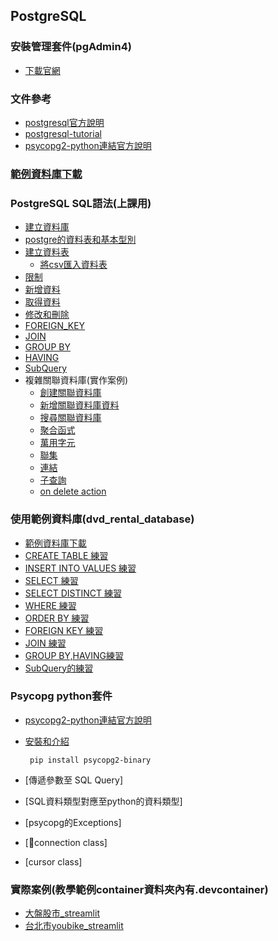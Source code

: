 ## PostgreSQL

### 安裝管理套件(pgAdmin4)
- [下載官網](https://www.pgadmin.org)

### 文件參考
- [postgresql官方說明](https://www.postgresql.org/docs/current/)
- [postgresql-tutorial](https://www.postgresqltutorial.com/postgresql-tutorial/)
- [psycopg2-python連結官方說明](https://www.psycopg.org/docs/)

### [範例資料庫下載](./範例資料庫)

### PostgreSQL SQL語法(上課用)

- [建立資料庫](./上課用sql/1建立資料庫.md)
- [postgre的資料表和基本型別](./上課用sql/2_0基本型別.md)
- [建立資料表](./上課用sql/2建立資料表.md)
	- [將csv匯入資料表](./上課用sql/2_1匯入csv.md)
 - [限制](./上課用sql/4限制.md) 
- [新增資料](./上課用sql/3新增資料.md)
- [取得資料](./上課用sql/6取得資料.md)
- [修改和刪除](./上課用sql/5修改和刪除.md)
- [FOREIGN_KEY](./上課用sql/7_0FOREIGN_KEY.md)
- [JOIN](./上課用sql/JOIN.md)
- [GROUP BY](./上課用sql/GROUP_BY.md)
- [HAVING](./上課用sql/HAVING.md)
- [SubQuery](./上課用sql/subQuery.md)
- 複雜關聯資料庫(實作案例)
	- [創建關聯資料庫](./上課用sql/7創建關聯資料庫.md)
	- [新增關聯資料庫資料](./上課用sql/8新增關聯資料庫資料.sql)
	- [搜尋關聯資料庫](./上課用sql/9搜尋關聯資料庫.sql)
	- [聚合函式](./上課用sql/10聚合函式.sql)
	- [萬用字元](./上課用sql/11萬用字元.sql)
	- [聯集](./上課用sql/12聯集.sql)
	- [連結](./上課用sql/13連結.sql)
	- [子查詢](./上課用sql/14子查詢.sql)
	- [on delete action](./上課用sql/15on_delete_action.sql) 

### 使用範例資料庫(dvd_rental_database)
- [範例資料庫下載](./範例資料庫/dvd_rental_database/dvdrental.zip)
- [CREATE TABLE 練習](./練習/1CREATE_TABLE)
- [INSERT INTO VALUES 練習](./練習/5INSERT_INTO)
- [SELECT 練習](./練習/2SELECT)
- [SELECT DISTINCT 練習](./練習/3SELECT_DISTINCT)
- [WHERE 練習](./練習/6WHERE)
- [ORDER BY 練習](./練習/4ORDER_BY)
- [FOREIGN KEY 練習](./練習/7Foreign_key)
- [JOIN 練習](./練習/8JOIN)
- [GROUP BY,HAVING練習](./練習/9HAVING)
- [SubQuery的練習](./練習/10subQuery)


### Psycopg python套件
- [psycopg2-python連結官方說明](https://www.psycopg.org/docs/)
- [安裝和介紹](./python/安裝和介紹)

	```
	 pip install psycopg2-binary
	```

- [傳遞參數至 SQL Query]
- [SQL資料類型對應至python的資料類型]
- [psycopg的Exceptions]
- [connection class]
- [cursor class]

### 實際案例(教學範例container資料夾內有.devcontainer)
- [大盤股市_streamlit](./教學範例container/範例/1stock_market)
- [台北市youbike_streamlit](./教學範例container/範例/2taipei_youbike)